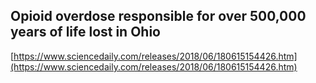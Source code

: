 ## Opioid overdose responsible for over 500,000 years of life lost in Ohio
  
  [https://www.sciencedaily.com/releases/2018/06/180615154426.htm](https://www.sciencedaily.com/releases/2018/06/180615154426.htm)